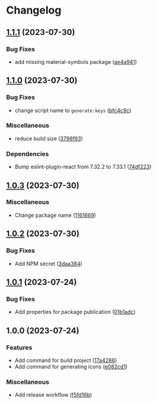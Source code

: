 # Changelog

## [1.1.1](https://github.com/yteruel31/react-material-symbols/compare/v1.1.0...v1.1.1) (2023-07-30)


### Bug Fixes

* add missing material-symbols package ([ae4a941](https://github.com/yteruel31/react-material-symbols/commit/ae4a941b8ae3b095163f742558bc77de516b56fb))

## [1.1.0](https://github.com/yteruel31/react-material-symbols/compare/v1.0.3...v1.1.0) (2023-07-30)


### Bug Fixes

* change script name to `generate:keys` ([bfc4c9c](https://github.com/yteruel31/react-material-symbols/commit/bfc4c9c49072b9ea99e0e596a7e3cd727cd130dd))


### Miscellaneous

* reduce build size ([3798f93](https://github.com/yteruel31/react-material-symbols/commit/3798f93b10528dca435f427c60a3e8d03e012e74))


### Dependencies

* Bump eslint-plugin-react from 7.32.2 to 7.33.1 ([74df223](https://github.com/yteruel31/react-material-symbols/commit/74df223e5f368aef2c7753e6626c40091ab02159))

## [1.0.3](https://github.com/yteruel31/react-material-symbols/compare/v1.0.2...v1.0.3) (2023-07-30)


### Miscellaneous

* Change package name ([1161669](https://github.com/yteruel31/react-material-symbols/commit/116166916dae479cc4ef5b26b15ff274ea5cd7ed))

## [1.0.2](https://github.com/yteruel31/react-material-symbols/compare/v1.0.1...v1.0.2) (2023-07-30)


### Bug Fixes

* Add NPM secret ([3daa384](https://github.com/yteruel31/react-material-symbols/commit/3daa384ee5c1793602f9ed549d9eedd0b660ea0c))

## [1.0.1](https://github.com/yteruel31/react-material-symbols/compare/v1.0.0...v1.0.1) (2023-07-24)


### Bug Fixes

* Add properties for package publication ([01b1adc](https://github.com/yteruel31/react-material-symbols/commit/01b1adc7f6ac20fbeed216b06ce674c10ed0bfd4))

## 1.0.0 (2023-07-24)


### Features

* Add command for build project ([17a4286](https://github.com/yteruel31/react-material-symbols/commit/17a4286df44db245873161ff83fa83c2c7522702))
* Add command for generating icons ([e082cd1](https://github.com/yteruel31/react-material-symbols/commit/e082cd110db1840ce5083b4cd3bb1745b0fa05b5))


### Miscellaneous

* Add release workflow ([f5fd16b](https://github.com/yteruel31/react-material-symbols/commit/f5fd16bb822d7b8d0529d9cedc77cb74d708ba97))
